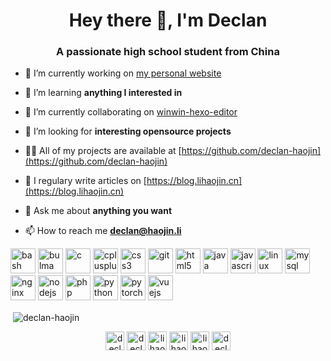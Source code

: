 <h1 align="center">Hey there 👋, I'm Declan</h1>
<h3 align="center">A passionate high school student from China</h3>

- 🔭 I’m currently working on [my personal website](https://lihaojin.cn)

- 🌱 I’m learning **anything I interested in**

- 👯 I’m currently collaborating on [winwin-hexo-editor](https://github.com/YuJianghao/winwin-hexo-editor)

- 🤝 I’m looking for **interesting opensource projects**

- 👨‍💻 All of my projects are available at [https://github.com/declan-haojin](https://github.com/declan-haojin)

- 📝 I regulary write articles on [https://blog.lihaojin.cn](https://blog.lihaojin.cn)

- 💬 Ask me about **anything you want**

- 📫 How to reach me **declan@haojin.li**

<p align="left"><img src="https://www.vectorlogo.zone/logos/gnu_bash/gnu_bash-icon.svg" alt="bash" width="40" height="40"/> <img src="https://raw.githubusercontent.com/gilbarbara/logos/804dc257b59e144eaca5bc6ffd16949752c6f789/logos/bulma.svg" alt="bulma" width="40" height="40"/> <img src="https://devicons.github.io/devicon/devicon.git/icons/c/c-original.svg" alt="c" width="40" height="40"/> <img src="https://devicons.github.io/devicon/devicon.git/icons/cplusplus/cplusplus-original.svg" alt="cplusplus" width="40" height="40"/> <img src="https://devicons.github.io/devicon/devicon.git/icons/css3/css3-original-wordmark.svg" alt="css3" width="40" height="40"/> <img src="https://www.vectorlogo.zone/logos/git-scm/git-scm-icon.svg" alt="git" width="40" height="40"/> <img src="https://devicons.github.io/devicon/devicon.git/icons/html5/html5-original-wordmark.svg" alt="html5" width="40" height="40"/> <img src="https://devicons.github.io/devicon/devicon.git/icons/java/java-original-wordmark.svg" alt="java" width="40" height="40"/> <img src="https://devicons.github.io/devicon/devicon.git/icons/javascript/javascript-original.svg" alt="javascript" width="40" height="40"/> <img src="https://devicons.github.io/devicon/devicon.git/icons/linux/linux-original.svg" alt="linux" width="40" height="40"/> <img src="https://devicons.github.io/devicon/devicon.git/icons/mysql/mysql-original-wordmark.svg" alt="mysql" width="40" height="40"/> <img src="https://devicons.github.io/devicon/devicon.git/icons/nginx/nginx-original.svg" alt="nginx" width="40" height="40"/> <img src="https://devicons.github.io/devicon/devicon.git/icons/nodejs/nodejs-original-wordmark.svg" alt="nodejs" width="40" height="40"/> <img src="https://devicons.github.io/devicon/devicon.git/icons/php/php-original.svg" alt="php" width="40" height="40"/> <img src="https://devicons.github.io/devicon/devicon.git/icons/python/python-original.svg" alt="python" width="40" height="40"/> <img src="https://www.vectorlogo.zone/logos/pytorch/pytorch-icon.svg" alt="pytorch" width="40" height="40"/> <img src="https://devicons.github.io/devicon/devicon.git/icons/vuejs/vuejs-original-wordmark.svg" alt="vuejs" width="40" height="40"/></p><p>&nbsp;<img align="center" src="https://github-readme-stats.vercel.app/api?username=declan-haojin&show_icons=true" alt="declan-haojin" /></p>

<p align="center">
<a href="https://codepen.io/declan-haojin" target="blank"><img align="center" src="https://cdn.jsdelivr.net/npm/simple-icons@3.0.1/icons/codepen.svg" alt="declan-haojin" height="30" width="30" /></a>
<a href="https://twitter.com/declan_haojin" target="blank"><img align="center" src="https://cdn.jsdelivr.net/npm/simple-icons@3.0.1/icons/twitter.svg" alt="declan_haojin" height="30" width="30" /></a>
<a href="https://linkedin.com/in/lihaojin" target="blank"><img align="center" src="https://cdn.jsdelivr.net/npm/simple-icons@3.0.1/icons/linkedin.svg" alt="lihaojin" height="30" width="30" /></a>
<a href="https://kaggle.com/lihaojin" target="blank"><img align="center" src="https://cdn.jsdelivr.net/npm/simple-icons@3.0.1/icons/kaggle.svg" alt="lihaojin" height="30" width="30" /></a>
<a href="https://fb.com/lihaojincn" target="blank"><img align="center" src="https://cdn.jsdelivr.net/npm/simple-icons@3.0.1/icons/facebook.svg" alt="lihaojincn" height="30" width="30" /></a>
<a href="https://instagram.com/declan-haojin" target="blank"><img align="center" src="https://cdn.jsdelivr.net/npm/simple-icons@3.0.1/icons/instagram.svg" alt="declan-haojin" height="30" width="30" /></a>
</p>
